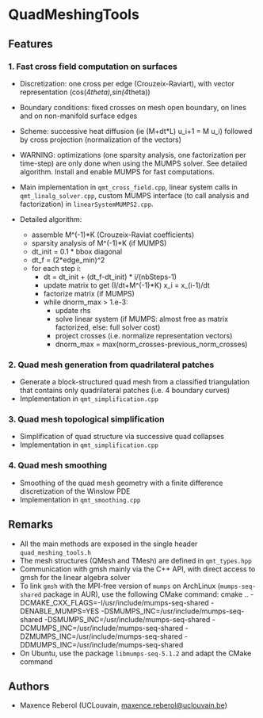 # QuadMeshingTools

## Features

### 1. Fast cross field computation on surfaces

- Discretization: one cross per edge (Crouzeix-Raviart), with vector representation (cos(4*theta),sin(4*theta))
- Boundary conditions: fixed crosses on mesh open boundary, on lines and on non-manifold surface edges
- Scheme: successive heat diffusion (ie (M+dt*L) u_i+1 = M u_i) followed by cross projection (normalization of the vectors)
- WARNING: optimizations (one sparsity analysis, one factorization per time-step) are only done when using the MUMPS solver. 
See detailed algorithm.  Install and enable MUMPS for fast computations. 
- Main implementation in `qmt_cross_field.cpp`, linear system calls in `qmt_linalg_solver.cpp`, custom MUMPS interface (to call analysis and factorization) in `linearSystemMUMPS2.cpp`.
- Detailed algorithm:

    - assemble M^(-1)*K (Crouzeix-Raviat coefficients)
    - sparsity analysis of M^(-1)*K  (if MUMPS)
    - dt_init = 0.1 * bbox diagonal
    - dt_f = (2*edge_min)^2
    - for each step i:
      - dt = dt_init + (dt_f-dt_init) * i/(nbSteps-1)
      - update matrix to get (I/dt+M^(-1)*K) x_i = x_(i-1)/dt
      - factorize matrix (if MUMPS)
      - while dnorm_max > 1.e-3:
        - update rhs
        - solve linear system (if MUMPS: almost free as matrix factorized, else: full solver cost)
        - project crosses (i.e. normalize representation vectors)
        - dnorm_max = max(norm_crosses-previous_norm_crosses)


### 2. Quad mesh generation from quadrilateral patches

- Generate a block-structured quad mesh from a classified triangulation that contains only quadrilateral patches (i.e. 4 boundary curves)
- Implementation in `qmt_simplification.cpp`

### 3. Quad mesh topological simplification

- Simplification of quad structure via successive quad collapses
- Implementation in `qmt_simplification.cpp`

### 4. Quad mesh smoothing

- Smoothing of the quad mesh geometry with a finite difference discretization of the Winslow PDE
- Implementation in `qmt_smoothing.cpp`

## Remarks

- All the main methods are exposed in the single header `quad_meshing_tools.h`
- The mesh structures (QMesh and TMesh) are defined in `qmt_types.hpp`
- Communication with gmsh mainly via the C++ API, with direct access to gmsh for the linear algebra solver
- To link `gmsh` with the MPI-free version of `mumps` on ArchLinux (`mumps-seq-shared` package in AUR), use the following CMake
command: cmake .. -DCMAKE_CXX_FLAGS=-I/usr/include/mumps-seq-shared -DENABLE_MUMPS=YES -DSMUMPS_INC=/usr/include/mumps-seq-shared -DSMUMPS_INC=/usr/include/mumps-seq-shared -DCMUMPS_INC=/usr/include/mumps-seq-shared -DZMUMPS_INC=/usr/include/mumps-seq-shared -DDMUMPS_INC=/usr/include/mumps-seq-shared
- On Ubuntu, use the package `libmumps-seq-5.1.2` and adapt the CMake command

## Authors

- Maxence Reberol (UCLouvain, maxence.reberol@uclouvain.be)


